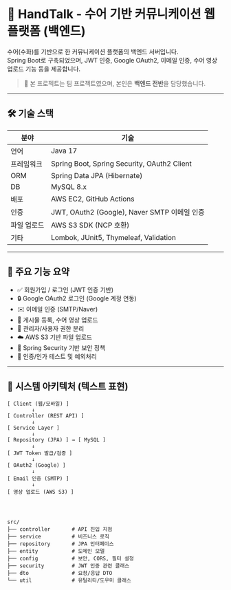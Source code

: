 # 🧠 HandTalk - 수어 기반 커뮤니케이션 웹 플랫폼 (백엔드)

수어(수화)를 기반으로 한 커뮤니케이션 플랫폼의 백엔드 서버입니다.  
Spring Boot로 구축되었으며, JWT 인증, Google OAuth2, 이메일 인증, 수어 영상 업로드 기능 등을 제공합니다.

> 🔗 본 프로젝트는 팀 프로젝트였으며, 본인은 **백엔드 전반**을 담당했습니다.

---

## 🛠 기술 스택

| 분야 | 기술 |
|------|------|
| 언어 | Java 17 |
| 프레임워크 | Spring Boot, Spring Security, OAuth2 Client |
| ORM | Spring Data JPA (Hibernate) |
| DB | MySQL 8.x |
| 배포 | AWS EC2, GitHub Actions |
| 인증 | JWT, OAuth2 (Google), Naver SMTP 이메일 인증 |
| 파일 업로드 | AWS S3 SDK (NCP 호환) |
| 기타 | Lombok, JUnit5, Thymeleaf, Validation |

---

## 🔐 주요 기능 요약

- ✅ 회원가입 / 로그인 (JWT 인증 기반)
- 🔒 Google OAuth2 로그인 (Google 계정 연동)
- ✉️ 이메일 인증 (SMTP/Naver)
- 📄 게시물 등록, 수어 영상 업로드
- 👥 관리자/사용자 권한 분리
- ☁️ AWS S3 기반 파일 업로드
- 🐞 Spring Security 기반 보안 정책
- 🧪 인증/인가 테스트 및 예외처리

---

## 🧱 시스템 아키텍처 (텍스트 표현)

```plaintext
[ Client (웹/모바일) ]
        ↓
[ Controller (REST API) ]
        ↓
[ Service Layer ]
        ↓
[ Repository (JPA) ] → [ MySQL ]
        ↓
[ JWT Token 발급/검증 ]
        ↓
[ OAuth2 (Google) ]
        ↓
[ Email 인증 (SMTP) ]
        ↓
[ 영상 업로드 (AWS S3) ]




src/
├── controller       # API 진입 지점
├── service          # 비즈니스 로직
├── repository       # JPA 인터페이스
├── entity           # 도메인 모델
├── config           # 보안, CORS, 필터 설정
├── security         # JWT 인증 관련 클래스
├── dto              # 요청/응답 DTO
└── util             # 유틸리티/도우미 클래스

